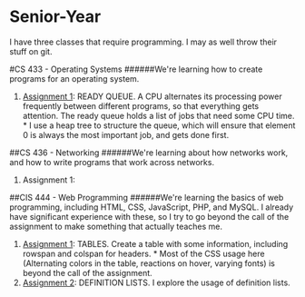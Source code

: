 Senior-Year
===========

I have three classes that require programming. I may as well throw their stuff on git.

#CS 433 - Operating Systems
######We're learning how to create programs for an operating system.
  1. [Assignment 1](CS%20433%20-%20Operating%20Systems/A1%20-%20Ready%20queue): READY QUEUE. A CPU alternates its processing power frequently between different programs, so that everything gets attention. The ready queue holds a list of jobs that need some CPU time. 
    * I use a heap tree to structure the queue, which will ensure that element 0 is always the most important job, and gets done first.

##CS 436 - Networking
######We're learning about how networks work, and how to write programs that work across networks.
  1. Assignment 1:

##CIS 444 - Web Programming
######We're learning the basics of web programming, including HTML, CSS, JavaScript, PHP, and MySQL. I already have significant experience with these, so I try to go beyond the call of the assignment to make something that actually teaches me.
  1. [Assignment 1](CIS%20444%20-%20Web%20Programing/Hw1%20-%20Table%20about%20trees.html): TABLES. Create a table with some information, including rowspan and colspan for headers.
    * Most of the CSS usage here (Alternating colors in the table, reactions on hover, varying fonts) is beyond the call of the assignment. 
  2. [Assignment 2](CIS%20444%20-%20Web%20Programing/Hw2%20Plane%20Types.html): DEFINITION LISTS. I explore the usage of definition lists.
    
